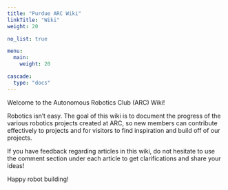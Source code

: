 ```yaml
---
title: "Purdue ARC Wiki"
linkTitle: "Wiki"
weight: 20

no_list: true

menu:
  main:
    weight: 20

cascade:
  type: "docs"
---
```


Welcome to the Autonomous Robotics Club (ARC) Wiki!

Robotics isn’t easy. The goal of this wiki is to document the progress of the various robotics projects created at ARC, so new members can contribute effectively to projects and for visitors to find inspiration and build off of our projects.

If you have feedback regarding articles in this wiki, do not hesitate to use the comment section under each article to get clarifications and share your ideas!

Happy robot building!

